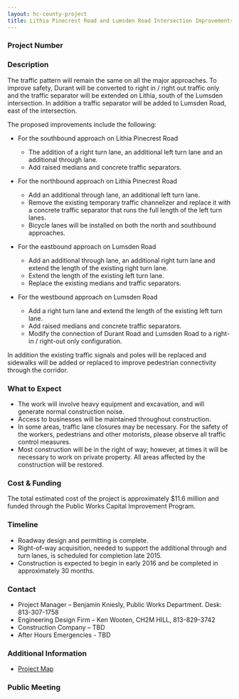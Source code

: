 ```yaml
---
layout: hc-county-project
title: Lithia Pinecrest Road and Lumsden Road Intersection Improvements
---
```


### Project Number



### Description

The traffic pattern will remain the same on all the major approaches. To improve safety, Durant will be converted to right in / right out traffic only and the traffic separator will be extended on Lithia, south of the Lumsden intersection. In addition a traffic separator will be added to Lumsden Road, east of the intersection.   

The proposed improvements include the following:   


* For the southbound approach on Lithia Pinecrest Road
	* The addition of a right turn lane, an additional left turn lane and an additional through lane.
	* Add raised medians and concrete traffic separators.

* For the northbound approach on Lithia Pinecrest Road
	* Add an additional through lane, an additional left turn lane.
	* Remove the existing temporary traffic channelizer and replace it with a concrete traffic separator that runs the full length of the left turn lanes.
	* Bicycle lanes will be installed on both the north and southbound approaches.

* For the eastbound approach on Lumsden Road
	* Add an additional through lane, an additional right turn lane and extend the length of the existing right turn lane.
	* Extend the length of the existing left turn lane. 
	* Replace the existing medians and traffic separators.

* For the westbound approach on Lumsden Road
	* Add a right turn lane and extend the length of the existing left turn lane.
	* Add raised medians and concrete traffic separators. 
	* Modify the connection of Durant Road and Lumsden Road to a right-in / right-out only configuration.

In addition the existing traffic signals and poles will be replaced and sidewalks will be added or replaced to improve pedestrian connectivity through the corridor.

### What to Expect

* The work will involve heavy equipment and excavation, and will generate normal construction noise.
* Access to businesses will be maintained throughout construction.
* In some areas, traffic lane closures may be necessary. For the safety of the workers, pedestrians and other motorists, please observe all traffic control measures.
* Most construction will be in the right of way; however, at times it will be necessary to work on private property. All areas affected by the construction will be restored.

### Cost & Funding

The total estimated cost of the project is approximately $11.6 million and funded through the Public Works Capital Improvement Program.

### Timeline

* Roadway design and permitting is complete.
* Right-of-way acquisition, needed to support the additional through and turn lanes, is scheduled for completion late 2015.
* Construction is expected to begin in early 2016 and be completed in approximately 30 months.

### Contact

* Project Manager – Benjamin Kniesly, Public Works Department. Desk: 813-307-1758
* Engineering Design Firm – Ken Wooten, CH2M HILL, 813-829-3742
* Construction Company – TBD
* After Hours Emergencies - TBD

### Additional Information

* [Project Map](http://www.hillsboroughcounty.org/DocumentCenter/View/11328) 

### Public Meeting
